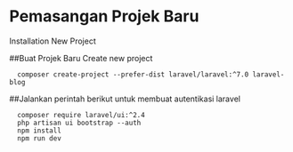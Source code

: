 # Pemasangan Projek Baru
Installation New Project

##Buat Projek Baru
Create new project
```
  composer create-project --prefer-dist laravel/laravel:^7.0 laravel-blog
```

##Jalankan perintah berikut untuk membuat autentikasi laravel
```
  composer require laravel/ui:^2.4
  php artisan ui bootstrap --auth
  npm install
  npm run dev
```
